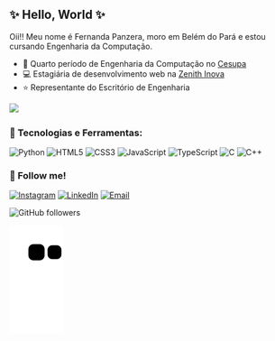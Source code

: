 ## ✨ Hello, World ✨

Oii!! Meu nome é Fernanda Panzera, moro em Belém do Pará e estou cursando Engenharia da Computação.

- 📖 Quarto período de Engenharia da Computação no [Cesupa](https://www.cesupa.br)
- 💻 Estagiária de desenvolvimento web na [Zenith Inova](https://zenithinova.com.br)
- ⭐ Representante do Escritório de Engenharia 
<img src="https://images-wixmp-ed30a86b8c4ca887773594c2.wixmp.com/f/416cae9f-951f-45f3-a387-c541f78d4bf3/dds4n60-eb1055e7-a921-4772-ac2c-36c53bd19b8f.gif?token=eyJ0eXAiOiJKV1QiLCJhbGciOiJIUzI1NiJ9.eyJzdWIiOiJ1cm46YXBwOjdlMGQxODg5ODIyNjQzNzNhNWYwZDQxNWVhMGQyNmUwIiwiaXNzIjoidXJuOmFwcDo3ZTBkMTg4OTgyMjY0MzczYTVmMGQ0MTVlYTBkMjZlMCIsIm9iaiI6W1t7InBhdGgiOiJcL2ZcLzQxNmNhZTlmLTk1MWYtNDVmMy1hMzg3LWM1NDFmNzhkNGJmM1wvZGRzNG42MC1lYjEwNTVlNy1hOTIxLTQ3NzItYWMyYy0zNmM1M2JkMTliOGYuZ2lmIn1dXSwiYXVkIjpbInVybjpzZXJ2aWNlOmZpbGUuZG93bmxvYWQiXX0.eqIHIJ5btb2jrleG_Uvm4N9_Q0Iu6z6nJVlYSNiWQ-E" width="650" height="auto" />

### 📱 Tecnologias e Ferramentas: 
<span>
<img width="40px" src="https://cdn.jsdelivr.net/gh/devicons/devicon/icons/python/python-original.svg" title="Python"/>
<img width="40px" src="https://cdn.jsdelivr.net/gh/devicons/devicon/icons/html5/html5-original-wordmark.svg" title="HTML5"/>
<img width="40px" src="https://cdn.jsdelivr.net/gh/devicons/devicon/icons/css3/css3-original-wordmark.svg" title="CSS3"/>
<img width="30px" src="https://cdn.jsdelivr.net/gh/devicons/devicon/icons/javascript/javascript-original.svg" title="JavaScript"/>
<img width="30px" src="https://cdn.jsdelivr.net/gh/devicons/devicon/icons/typescript/typescript-original.svg" title="TypeScript"/>
<img width="30px" src="https://cdn.jsdelivr.net/gh/devicons/devicon/icons/c/c-original.svg" title="C"/>
<img width="30px" src="https://cdn.jsdelivr.net/gh/devicons/devicon/icons/cplusplus/cplusplus-original.svg" title="C++"/>
<span/>

### 💖 Follow me!

[![Instagram](https://img.shields.io/badge/-Instagram-E4405F?style=flat-square&logo=instagram&logoColor=white&color=FF1493)](https://www.instagram.com/nanda_panzera/)
[![LinkedIn](https://img.shields.io/badge/-LinkedIn-0077B5?style=flat-square&logo=linkedin&logoColor=white&color=FF69B4)](https://www.linkedin.com/in/fernandapanzera/)
[![Email](https://img.shields.io/badge/-Email-D14836?style=flat-square&logo=gmail&logoColor=white&color=C71585)](mailto:fernandapanzera25@gmail.com)

![GitHub followers](https://img.shields.io/github/followers/nandapanzera?label=Follow&style=social)

![snake gif](https://github.com/nandapanzera/nandapanzera/blob/output/github-contribution-grid-snake.svg)
